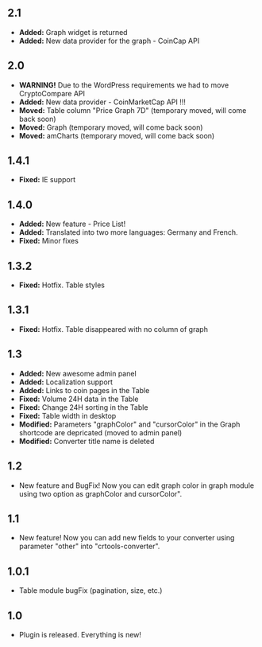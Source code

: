 ## 2.1
* **Added:** Graph widget is returned
* **Added:** New data provider for the graph - CoinCap API

## 2.0
* **WARNING!** Due to the WordPress requirements we had to move CryptoCompare API
* **Added:** New data provider - CoinMarketCap API !!!
* **Moved:** Table column "Price Graph 7D" (temporary moved, will come back soon)
* **Moved:** Graph (temporary moved, will come back soon)
* **Moved:** amCharts (temporary moved, will come back soon)

## 1.4.1
* **Fixed:** IE support

## 1.4.0
* **Added:** New feature - Price List!
* **Added:** Translated into two more languages: Germany and French.
* **Fixed:** Minor fixes

## 1.3.2
* **Fixed:** Hotfix. Table styles

## 1.3.1
* **Fixed:** Hotfix. Table disappeared with no column of graph

## 1.3
* **Added:** New awesome admin panel
* **Added:** Localization support
* **Added:** Links to coin pages in the Table
* **Fixed:** Volume 24H data in the Table
* **Fixed:** Change 24H sorting in the Table
* **Fixed:** Table width in desktop
* **Modified:** Parameters "graphColor" and "cursorColor" in the Graph shortcode are depricated (moved to admin panel)
* **Modified:** Converter title name is deleted

## 1.2
* New feature and BugFix! Now you can edit graph color in graph module using two option as graphColor and cursorColor".

## 1.1
* New feature! Now you can add new fields to your converter using parameter "other" into "crtools-converter".

## 1.0.1
* Table module bugFix (pagination, size, etc.)

## 1.0
* Plugin is released. Everything is new!